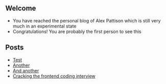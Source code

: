 ## Welcome

- You have reached the personal blog of Alex Pattison which is still very much in an experimental state
- Congratulations! You are probably the first person to see this

## Posts

- [Test](test.md)
- [Another](another-test.md)
- [And another](one-more.md)
- [Cracking the frontend coding interview](cracking-the-frontend-coding-interview)
